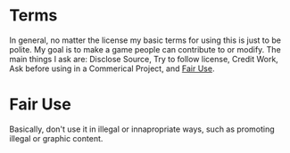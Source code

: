 # Terms
In general, no matter the license my basic terms for using this is just to be polite. My goal is to make a game people can contribute to or modify. The main things I ask are: Disclose Source, Try to follow license, Credit Work, Ask before using in a Commerical Project, and [Fair Use](#fair-use).

# Fair Use
Basically, don't use it in illegal or innapropriate ways, such as promoting illegal or graphic content.
